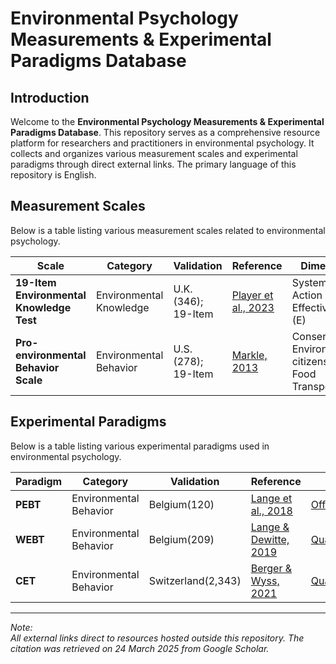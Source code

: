 # Environmental Psychology Measurements & Experimental Paradigms Database



## Introduction

Welcome to the **Environmental Psychology Measurements & Experimental Paradigms Database**. This repository serves as a comprehensive resource platform for researchers and practitioners in environmental psychology. It collects and organizes various measurement scales and experimental paradigms through direct external links. The primary language of this repository is English.

## Measurement Scales

Below is a table listing various measurement scales related to environmental psychology.

| Scale| Category| Validation| Reference|Dimension|Citation|
|-|-|-|-|-|-|
| **19-Item Environmental Knowledge Test**   | Environmental Knowledge | U.K.(346); 19-Item | [Player et al., 2023](https://doi.org/10.1016/j.heliyon.2023.e17862)| System (S) <br> Action (A) <br> Effectiveness (E)| 4|
| **Pro-environmental Behavior Scale**   |Environmental Behavior| U.S.(278); 19-Item| [Markle, 2013](https://doi.org/10.1007/s10745-013-9614-8)|Conservation <br> Environmental citizenship <br> Food <br> Transportation |343|

## Experimental Paradigms

Below is a table listing various experimental paradigms used in environmental psychology.

| Paradigm| Category| Validation| Reference |Platform|Citation|
|-|-|-|-|-|-|
| **PEBT**    | Environmental Behavior|Belgium(120)|[Lange et al., 2018](https://doi.org/10.1016/j.jenvp.2018.02.007)| [Offline(OpenSesame)](https://osf.io/tcnza/files/osfstorage)|189|
| **WEBT**    | Environmental Behavior| Belgium(209)| [Lange & Dewitte, 2019](https://doi.org/10.3758/s13428-021-01617-2)|[Qualtrics](https://osf.io/gpzy3/)|93|
| **CET**    | Environmental Behavior | Switzerland(2,343)| [Berger & Wyss, 2021](https://doi.org/10.1016/j.jenvp.2021.101613)| [Qualtrics](https://osf.io/qjxbu)|109|



---

*Note: <br>
All external links direct to resources hosted outside this repository. The citation was retrieved on 24 March 2025 from Google Scholar.*